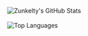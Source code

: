![Zunkelty's GitHub Stats](https://github-readme-stats.vercel.app/api?username=zunkelty&count_private=true)
<br/>
<br/>
![Top Languages](https://github-readme-stats.vercel.app/api/top-langs/?username=zunkelty&show_icons=true&layout=compact)
